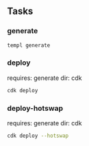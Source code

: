 ## Tasks

### generate

```sh
templ generate
```

### deploy

requires: generate
dir: cdk

```sh
cdk deploy
```

### deploy-hotswap

requires: generate
dir: cdk

```sh
cdk deploy --hotswap
```
